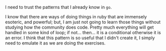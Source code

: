 I need to trust the patterns that I already know in `go`. 

I know that there are ways of doing things in ruby that are immensely esoteric, and powerful; but, I am just not going to learn those things without studying how the community does code. 
Pretty much everything will get handled in some kind of loop; if not... then... it is a conditional otherwise it is an error. I think that this pattern is so useful that I didn't create it, I simply need to emulate it as we are doing the exercises. 